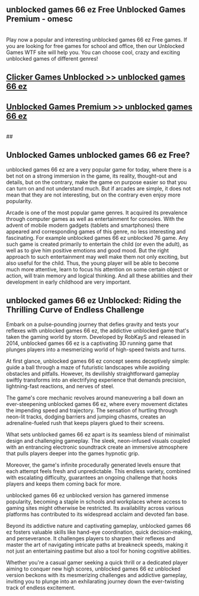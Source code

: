 ## unblocked games 66 ez Free Unblocked Games Premium - omesc <br>
<br>
Play now a popular and interesting unblocked games 66 ez Free games. If you are looking for free games for school and office, then our Unblocked Games WTF site will help you. You can choose cool, crazy and exciting unblocked games of different genres!


##  [Clicker Games Unblocked >> unblocked games 66 ez](http://freeplayer.one?title=unblocked_games_66_ez&ref=04)

##  [Unblocked Games Premium >> unblocked games 66 ez](http://freeplayer.one?title=unblocked_games_66_ez&ref=04)
  <br>
  ##



## Unblocked Games unblocked games 66 ez Free?

unblocked games 66 ez are a very popular game for today, where there is a bet not on a strong immersion in the game, its reality, thought-out and details, but on the contrary, make the game on purpose easier so that you can turn on and not understand much. But if arcades are simple, it does not mean that they are not interesting, but on the contrary even enjoy more popularity.

Arcade is one of the most popular game genres. It acquired its prevalence through computer games as well as entertainment for consoles. With the advent of mobile modern gadgets (tablets and smartphones) there appeared and corresponding games of this genre, no less interesting and fascinating. For example unblocked games 66 ez unblocked 76 game. Any such game is created primarily to entertain the child (or even the adult), as well as to give him positive emotions and good mood. But the right approach to such entertainment may well make them not only exciting, but also useful for the child. Thus, the young player will be able to become much more attentive, learn to focus his attention on some certain object or action, will train memory and logical thinking. And all these abilities and their development in early childhood are very important.

##  unblocked games 66 ez Unblocked: Riding the Thrilling Curve of Endless Challenge

Embark on a pulse-pounding journey that defies gravity and tests your reflexes with unblocked games 66 ez, the addictive unblocked game that's taken the gaming world by storm. Developed by RobKayS and released in 2014, unblocked games 66 ez is a captivating 3D running game that plunges players into a mesmerizing world of high-speed twists and turns.

At first glance, unblocked games 66 ez concept seems deceptively simple: guide a ball through a maze of futuristic landscapes while avoiding obstacles and pitfalls. However, its devilishly straightforward gameplay swiftly transforms into an electrifying experience that demands precision, lightning-fast reactions, and nerves of steel.

The game's core mechanic revolves around maneuvering a ball down an ever-steepening unblocked games 66 ez, where every movement dictates the impending speed and trajectory. The sensation of hurtling through neon-lit tracks, dodging barriers and jumping chasms, creates an adrenaline-fueled rush that keeps players glued to their screens.

What sets unblocked games 66 ez apart is its seamless blend of minimalist design and challenging gameplay. The sleek, neon-infused visuals coupled with an entrancing electronic soundtrack create an immersive atmosphere that pulls players deeper into the games hypnotic grip.

Moreover, the game's infinite procedurally generated levels ensure that each attempt feels fresh and unpredictable. This endless variety, combined with escalating difficulty, guarantees an ongoing challenge that hooks players and keeps them coming back for more.

unblocked games 66 ez unblocked version has garnered immense popularity, becoming a staple in schools and workplaces where access to gaming sites might otherwise be restricted. Its availability across various platforms has contributed to its widespread acclaim and devoted fan base.

Beyond its addictive nature and captivating gameplay, unblocked games 66 ez fosters valuable skills like hand-eye coordination, quick decision-making, and perseverance. It challenges players to sharpen their reflexes and master the art of navigating intricate paths at breakneck speeds, making it not just an entertaining pastime but also a tool for honing cognitive abilities.

Whether you're a casual gamer seeking a quick thrill or a dedicated player aiming to conquer new high scores, unblocked games 66 ez unblocked version beckons with its mesmerizing challenges and addictive gameplay, inviting you to plunge into an exhilarating journey down the ever-twisting track of endless excitement.